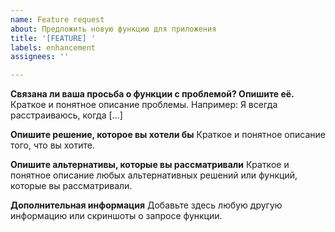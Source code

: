 ```yaml
---
name: Feature request
about: Предложить новую функцию для приложения
title: '[FEATURE] '
labels: enhancement
assignees: ''

---
```


**Связана ли ваша просьба о функции с проблемой? Опишите её.**
Краткое и понятное описание проблемы. Например: Я всегда расстраиваюсь, когда [...]

**Опишите решение, которое вы хотели бы**
Краткое и понятное описание того, что вы хотите.

**Опишите альтернативы, которые вы рассматривали**
Краткое и понятное описание любых альтернативных решений или функций, которые вы рассматривали.

**Дополнительная информация**
Добавьте здесь любую другую информацию или скриншоты о запросе функции. 